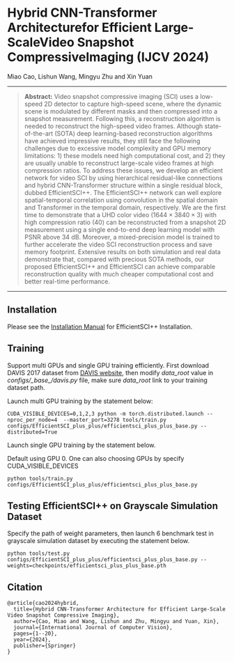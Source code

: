# Hybrid CNN-Transformer Architecturefor Efficient Large-ScaleVideo Snapshot CompressiveImaging (IJCV 2024)
Miao Cao, Lishun Wang, Mingyu Zhu and Xin Yuan

<hr />

> **Abstract:** Video snapshot compressive imaging (SCI) uses a low-speed 2D detector to capture high-speed scene, where the dynamic scene is modulated by different masks and then compressed into a snapshot measurement. Following this, a reconstruction algorithm is needed to reconstruct the high-speed video frames. Although state-of-the-art (SOTA) deep learning-based  reconstruction algorithms have achieved impressive results, they still face the following challenges due to excessive model complexity and GPU memory limitations: 1) these models need high computational cost, and 2) they are usually unable to reconstruct large-scale video frames at high compression ratios. To address these issues, we develop an efficient network for video SCI by using hierarchical residual-like connections and hybrid CNN-Transformer structure within a single residual block, dubbed EfficientSCI++. The EfficientSCI++ network can well explore spatial-temporal correlation using convolution in the spatial domain and Transformer in the temporal domain, respectively. We are the first time to demonstrate that a UHD color video ($1644\times{3840}\times{3}$) with high compression ratio ($40$) can be reconstructed from a snapshot 2D measurement using a single end-to-end deep learning model with PSNR above 34 dB. Moreover, a mixed-precision model is trained to further accelerate the video SCI reconstruction process and save memory footprint. Extensive results on both simulation and real data demonstrate that, compared with precious SOTA methods, our proposed EfficientSCI++ and EfficientSCI can achieve comparable reconstruction quality with much cheaper computational cost and better real-time performance.
<hr />

## Installation
Please see the [Installation Manual](docs/install.md) for EfficientSCI++ Installation. 

## Training 
Support multi GPUs and single GPU training efficiently. First download DAVIS 2017 dataset from [DAVIS website](https://davischallenge.org/), then modify *data_root* value in *configs/\_base_/davis.py* file, make sure *data_root* link to your training dataset path.

Launch multi GPU training by the statement below:

```
CUDA_VISIBLE_DEVICES=0,1,2,3 python -m torch.distributed.launch --nproc_per_node=4  --master_port=3278 tools/train.py configs/EfficientSCI_plus_plus/efficientsci_plus_plus_base.py --distributed=True
```

Launch single GPU training by the statement below.

Default using GPU 0. One can also choosing GPUs by specify CUDA_VISIBLE_DEVICES

```
python tools/train.py configs/EfficientSCI_plus_plus/efficientsci_plus_plus_base.py
```

## Testing EfficientSCI++ on Grayscale Simulation Dataset 
Specify the path of weight parameters, then launch 6 benchmark test in grayscale simulation dataset by executing the statement below.

```
python tools/test.py configs/EfficientSCI_plus_plus/efficientsci_plus_plus_base.py --weights=checkpoints/efficientsci_plus_plus_base.pth
```

## Citation

```
@article{cao2024hybrid,
  title={Hybrid CNN-Transformer Architecture for Efficient Large-Scale Video Snapshot Compressive Imaging},
  author={Cao, Miao and Wang, Lishun and Zhu, Mingyu and Yuan, Xin},
  journal={International Journal of Computer Vision},
  pages={1--20},
  year={2024},
  publisher={Springer}
}
```
